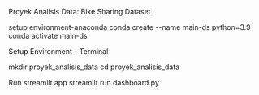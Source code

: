 Proyek Analisis Data: Bike Sharing Dataset

setup environment-anaconda 
conda create --name main-ds python=3.9
conda activate main-ds

Setup Environment - Terminal

mkdir proyek_analisis_data
cd proyek_analisis_data

Run streamlit app
streamlit run dashboard.py
